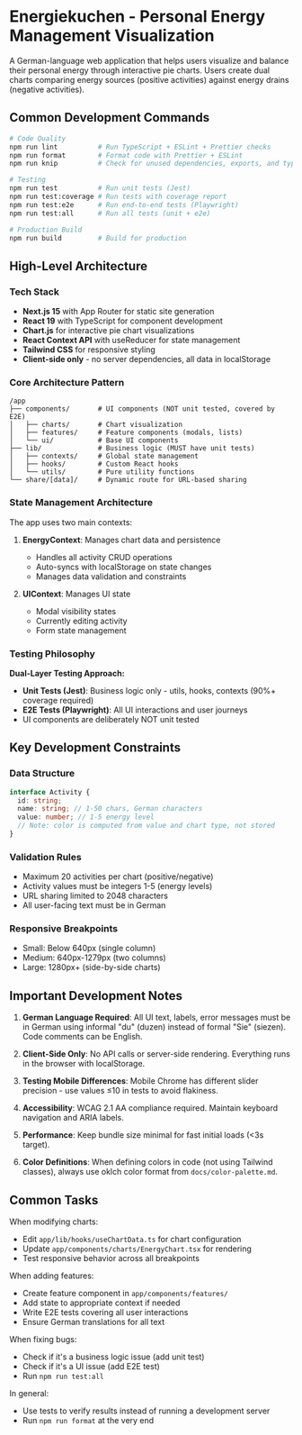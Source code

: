 # Energiekuchen - Personal Energy Management Visualization

A German-language web application that helps users visualize and balance their personal energy through interactive pie charts. Users create dual charts comparing energy sources (positive activities) against energy drains (negative activities).

## Common Development Commands

```bash
# Code Quality
npm run lint          # Run TypeScript + ESLint + Prettier checks
npm run format        # Format code with Prettier + ESLint
npm run knip          # Check for unused dependencies, exports, and types

# Testing
npm run test          # Run unit tests (Jest)
npm run test:coverage # Run tests with coverage report
npm run test:e2e      # Run end-to-end tests (Playwright)
npm run test:all      # Run all tests (unit + e2e)

# Production Build
npm run build         # Build for production
```

## High-Level Architecture

### Tech Stack

- **Next.js 15** with App Router for static site generation
- **React 19** with TypeScript for component development
- **Chart.js** for interactive pie chart visualizations
- **React Context API** with useReducer for state management
- **Tailwind CSS** for responsive styling
- **Client-side only** - no server dependencies, all data in localStorage

### Core Architecture Pattern

```
/app
├── components/       # UI components (NOT unit tested, covered by E2E)
│   ├── charts/       # Chart visualization
│   ├── features/     # Feature components (modals, lists)
│   └── ui/           # Base UI components
├── lib/              # Business logic (MUST have unit tests)
│   ├── contexts/     # Global state management
│   ├── hooks/        # Custom React hooks
│   └── utils/        # Pure utility functions
└── share/[data]/     # Dynamic route for URL-based sharing
```

### State Management Architecture

The app uses two main contexts:

1. **EnergyContext**: Manages chart data and persistence

   - Handles all activity CRUD operations
   - Auto-syncs with localStorage on state changes
   - Manages data validation and constraints

2. **UIContext**: Manages UI state

   - Modal visibility states
   - Currently editing activity
   - Form state management

### Testing Philosophy

**Dual-Layer Testing Approach:**

- **Unit Tests (Jest)**: Business logic only - utils, hooks, contexts (90%+ coverage required)
- **E2E Tests (Playwright)**: All UI interactions and user journeys
- UI components are deliberately NOT unit tested

## Key Development Constraints

### Data Structure

```typescript
interface Activity {
  id: string;
  name: string; // 1-50 chars, German characters
  value: number; // 1-5 energy level
  // Note: color is computed from value and chart type, not stored
}
```

### Validation Rules

- Maximum 20 activities per chart (positive/negative)
- Activity values must be integers 1-5 (energy levels)
- URL sharing limited to 2048 characters
- All user-facing text must be in German

### Responsive Breakpoints

- Small: Below 640px (single column)
- Medium: 640px-1279px (two columns)
- Large: 1280px+ (side-by-side charts)

## Important Development Notes

1. **German Language Required**: All UI text, labels, error messages must be in German using informal "du" (duzen) instead of formal "Sie" (siezen). Code comments can be English.

2. **Client-Side Only**: No API calls or server-side rendering. Everything runs in the browser with localStorage.

3. **Testing Mobile Differences**: Mobile Chrome has different slider precision - use values ≤10 in tests to avoid flakiness.

4. **Accessibility**: WCAG 2.1 AA compliance required. Maintain keyboard navigation and ARIA labels.

5. **Performance**: Keep bundle size minimal for fast initial loads (<3s target).

6. **Color Definitions**: When defining colors in code (not using Tailwind classes), always use oklch color format from `docs/color-palette.md`.

## Common Tasks

When modifying charts:

- Edit `app/lib/hooks/useChartData.ts` for chart configuration
- Update `app/components/charts/EnergyChart.tsx` for rendering
- Test responsive behavior across all breakpoints

When adding features:

- Create feature component in `app/components/features/`
- Add state to appropriate context if needed
- Write E2E tests covering all user interactions
- Ensure German translations for all text

When fixing bugs:

- Check if it's a business logic issue (add unit test)
- Check if it's a UI issue (add E2E test)
- Run `npm run test:all`

In general:

- Use tests to verify results instead of running a development server
- Run `npm run format` at the very end
